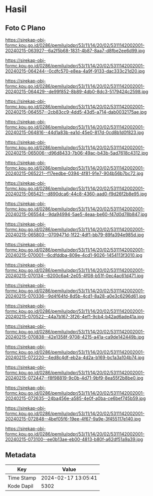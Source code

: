 # Hasil

## Foto C Plano

https://sirekap-obj-formc.kpu.go.id/0286/pemilu/pdpr/53/11/14/20/02/5311142002001-20240215-063927--6a2f5b68-1831-4b87-8aa7-d8fbe2ee6d99.jpg

https://sirekap-obj-formc.kpu.go.id/0286/pemilu/pdpr/53/11/14/20/02/5311142002001-20240215-064244--0cdfc570-e8ea-4a9f-9133-dac333c21d20.jpg

https://sirekap-obj-formc.kpu.go.id/0286/pemilu/pdpr/53/11/14/20/02/5311142002001-20240215-064429--de99f852-8b89-4db0-8dc3-5179424c2598.jpg

https://sirekap-obj-formc.kpu.go.id/0286/pemilu/pdpr/53/11/14/20/02/5311142002001-20240215-064557--2cb83cc9-4dd5-43d5-a714-dab0032175ae.jpg

https://sirekap-obj-formc.kpu.go.id/0286/pemilu/pdpr/53/11/14/20/02/5311142002001-20240215-064816--44d1a83b-ea1d-45e0-817d-0cd8b1d0f823.jpg

https://sirekap-obj-formc.kpu.go.id/0286/pemilu/pdpr/53/11/14/20/02/5311142002001-20240215-065006--d96d8433-7b06-49ac-b43b-5ad7618c4312.jpg

https://sirekap-obj-formc.kpu.go.id/0286/pemilu/pdpr/53/11/14/20/02/5311142002001-20240215-065221--f17eedbe-0394-4f81-91e7-904b56b7bc72.jpg

https://sirekap-obj-formc.kpu.go.id/0286/pemilu/pdpr/53/11/14/20/02/5311142002001-20240215-065421--d890dca6-44c8-4360-aad0-f9d26f2b8e95.jpg

https://sirekap-obj-formc.kpu.go.id/0286/pemilu/pdpr/53/11/14/20/02/5311142002001-20240215-065544--9da94994-5ae5-4eaa-be60-f47d0d78b847.jpg

https://sirekap-obj-formc.kpu.go.id/0286/pemilu/pdpr/53/11/14/20/02/5311142002001-20240215-065803--0709471d-1f22-4df1-bb79-89fa394e985d.jpg

https://sirekap-obj-formc.kpu.go.id/0286/pemilu/pdpr/53/11/14/20/02/5311142002001-20240215-070001--6cdfddba-809e-4cd1-9026-1454113f3010.jpg

https://sirekap-obj-formc.kpu.go.id/0286/pemilu/pdpr/53/11/14/20/02/5311142002001-20240215-070134--6200c6a4-2e05-4f08-b51f-0ec4ac61d471.jpg

https://sirekap-obj-formc.kpu.go.id/0286/pemilu/pdpr/53/11/14/20/02/5311142002001-20240215-070336--9d4f64fd-8d5b-4cd1-8a28-a0e3c6296d61.jpg

https://sirekap-obj-formc.kpu.go.id/0286/pemilu/pdpr/53/11/14/20/02/5311142002001-20240215-070522--44a7b167-3f26-4ef1-9cb4-b42ad6ade41a.jpg

https://sirekap-obj-formc.kpu.go.id/0286/pemilu/pdpr/53/11/14/20/02/5311142002001-20240215-070838--42e1358f-9708-4215-a41a-ca9de142449b.jpg

https://sirekap-obj-formc.kpu.go.id/0286/pemilu/pdpr/53/11/14/20/02/5311142002001-20240215-072220--4ed8c4df-eb2a-4d2a-b169-bc1a3a104b74.jpg

https://sirekap-obj-formc.kpu.go.id/0286/pemilu/pdpr/53/11/14/20/02/5311142002001-20240215-072447--f8f98819-9c0b-4d71-9bf9-8ea55f2b8be0.jpg

https://sirekap-obj-formc.kpu.go.id/0286/pemilu/pdpr/53/11/14/20/02/5311142002001-20240215-072635--24ba456e-a585-4e0f-a0ba-ce6bef745b59.jpg

https://sirekap-obj-formc.kpu.go.id/0286/pemilu/pdpr/53/11/14/20/02/5311142002001-20240215-072848--4bef05f6-19ee-4f67-9a9e-3f455117e140.jpg

https://sirekap-obj-formc.kpu.go.id/0286/pemilu/pdpr/53/11/14/20/02/5311142002001-20240215-073100--ee0b13ae-eb00-4813-b80f-a62df51a9a39.jpg


## Metadata

| Key        | Value               |
| ---------- | ------------------- |
| Time Stamp | 2024-02-17 13:05:41 |
| Kode Dapil | 5302                |



